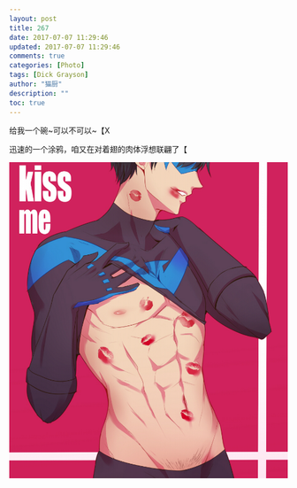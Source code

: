 ```yaml
---
layout: post
title: 267
date: 2017-07-07 11:29:46
updated: 2017-07-07 11:29:46
comments: true
categories: [Photo]
tags: [Dick Grayson]
author: "猫厨"
description: ""
toc: true
---
```


<p>给我一个碗~可以不可以~【X</p> 
<p>迅速的一个涂鸦，咱又在对着翅的肉体浮想联翩了【</p>

![](https://raw.githubusercontent.com/alicewish/meowchain247/master/img_cVZNdzJtQk9JV2ZvVzZHVVpPS1pnWXV1NGVTL0UyQkRGa0l4enlrdlkwYjlmS2h0U1Y2cHVBPT0.jpg)